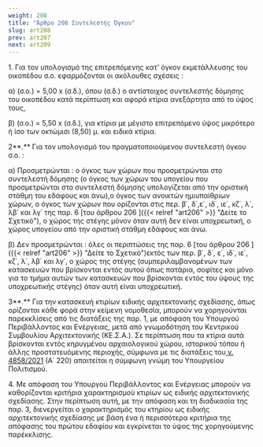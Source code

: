 ```yaml
---
weight: 208
title: "Άρθρο 208 Συντελεστής Όγκου"
slug: art208
prev: art207
next: art209
---
```


1\. Για τον υπολογισμό της επιτρεπόμενης κατ’ όγκον εκμετάλλευσης του οικοπέδου σ.ο. εφαρμόζονται οι ακόλουθες σχέσεις :

α) (σ.ο.) = 5,00 x (σ.δ.), όπου (σ.δ.) ο αντίστοιχος συντελεστής δόμησης του οικοπέδου κατά περίπτωση και αφορά κτίρια ανεξάρτητα από το ύψος τους,

β) (σ.ο.) = 5,50 x (σ.δ.), για κτίρια με μέγιστο επιτρεπόμενο ύψος μικρότερο ή ίσο των οκτώμισι (8,50) μ. και ειδικά κτίρια.

2**.** Για τον υπολογισμό του πραγματοποιούμενου συντελεστή όγκου σ.ο. :

α) Προσμετρώνται : ο όγκος των χώρων που προσμετρώνται στο συντελεστή δόμησης (ο όγκος των χώρων του υπογείου που προσμετρώνται στο συντελεστή δόμησης υπολογίζεται από την οριστική στάθμη του εδάφους και άνω),ο όγκος των ανοικτών ημιυπαίθριων χώρων, ο όγκος των χώρων που ορίζονται στις περ. β΄, δ΄,ε΄, ιδ΄, ιε΄, κζ΄, λ΄, λβ΄ και λγ΄ της παρ. 6 [του άρθρου 206 ]({{< relref "art206" >}} "Δείτε το Σχετικό"), ο χώρος της στέγης μόνον όταν αυτή δεν είναι υποχρεωτική, ο χώρος υπογείου από την οριστική στάθμη εδάφους και άνω.

β) Δεν προσμετρώνται : όλες οι περιπτώσεις της παρ. 6 [του άρθρου 206 ]({{< relref "art206" >}} "Δείτε το Σχετικό")εκτός των περ. β΄, δ΄, ε΄, ιδ΄, ιε΄, κζ΄, λ΄, λβ΄ και λγ΄, ο χώρος της στέγης (συμπεριλαμβανομένων των κατασκευών που βρίσκονται εντός αυτού όπως πατάρια, σοφίτες και μόνο για το τμήμα αυτών των κατασκευών που βρίσκονται εντός του ύψους της υποχρεωτικής στέγης) όταν αυτή είναι υποχρεωτική.

3**.** Για την κατασκευή κτιρίων ειδικής αρχιτεκτονικής σχεδίασης, όπως ορίζονται κάθε φορά στην κείμενη νομοθεσία, μπορούν να χορηγούνται παρεκκλίσεις από τις διατάξεις της παρ. 1, με απόφαση του Υπουργού Περιβάλλοντος και Ενέργειας, μετά από γνωμοδότηση του Κεντρικού Συμβουλίου Αρχιτεκτονικής (ΚΕ.Σ.Α.). Σε περίπτωση που τα κτίρια αυτά βρίσκονται εντός κηρυγμένου αρχαιολογικού χώρου, ιστορικού τόπου ή άλλης προστατευόμενης περιοχής, σύμφωνα με τις διατάξεις του<a href="https://ia37rg02wpsa01.blob.core.windows.net/fek/01/2021/20210100220.pdf" title="Δείτε το Σχετικό"> ν. 4858/2021</a> (Α΄ 220) απαιτείται η σύμφωνη γνώμη του Υπουργείου Πολιτισμού.

4. Με απόφαση του Υπουργού Περιβάλλοντος και Ενέργειας μπορούν να καθορίζονται κριτήρια χαρακτηρισμού κτιρίων ως ειδικής αρχιτεκτονικής σχεδίασης. Στην περίπτωση αυτή, με την απόφαση και τη διαδικασία της παρ. 3, διενεργείται ο χαρακτηρισμός του κτηρίου ως ειδικής αρχιτεκτονικής σχεδίασης με βάση ένα ή περισσότερα κριτήρια της απόφασης του πρώτου εδαφίου και εγκρίνεται το ύψος της χορηγούμενης παρέκκλισης.


